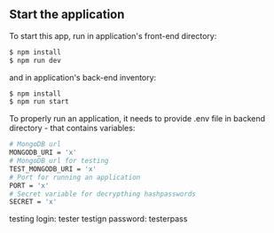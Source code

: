 ## Start the application

To start this app, run in application's front-end directory:

```bash
$ npm install
$ npm run dev
```

and in application's back-end inventory:

```bash
$ npm install
$ npm run start
```

To properly run an application, it needs to provide .env file in backend directory - that contains variables:

```bash
# MongoDB url
MONGODB_URI = 'x'
# MongoDB url for testing
TEST_MONGODB_URI = 'x'
# Port for running an application
PORT = 'x'
# Secret variable for decrypthing hashpasswords
SECRET = 'x'
```

testing login: tester
testign password: testerpass
